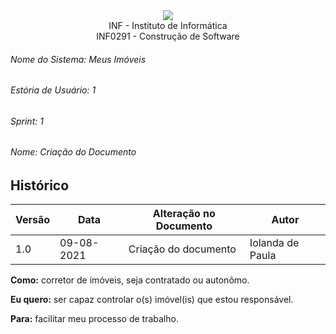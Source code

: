 <div align=center>
  <img src="![INFVertical](https://user-images.githubusercontent.com/83170994/128790394-a24a6759-fcac-44ec-af49-efbe3a0e3039.jpg)">
</div>


<div align="center">INF - Instituto de Informática</div>
<div align="center">INF0291 - Construção de Software </div>

###### Nome do Sistema: Meus Imóveis
###### Estória de Usuário: 1
###### Sprint: 1
###### Nome: Criação do Documento

## Histórico
|**Versão**|**Data**|**Alteração no Documento**|**Autor**|
|------|----|---------|-----|
|1.0|09-08-2021|Criação do documento|Iolanda de Paula|



**Como:** corretor de imóveis, seja contratado ou autonômo.

**Eu quero:** ser capaz controlar o(s) imóvel(is) que estou responsável.

**Para:** facilitar meu processo de trabalho.

</DIV>
